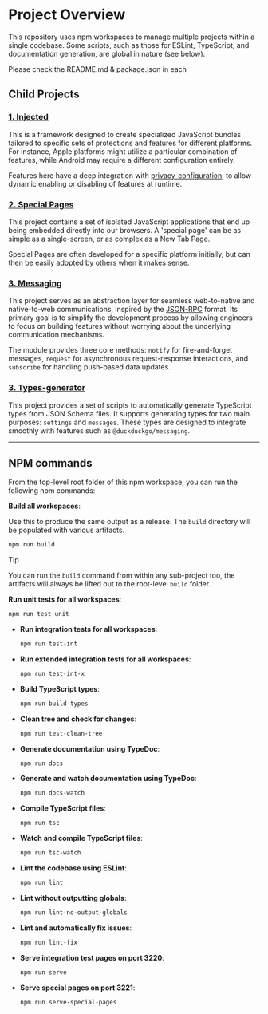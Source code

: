 # Project Overview

This repository uses npm workspaces to manage multiple projects within a single codebase. Some scripts, such as those
for ESLint, TypeScript, and documentation generation, are global in nature (see below).

Please check the README.md & package.json in each

## Child Projects

### [1. Injected](./injected)

This is a framework designed to create specialized JavaScript bundles tailored to specific sets of
protections and features for different platforms. For instance, Apple platforms might utilize
a particular combination of features, while Android may require a different configuration entirely.

Features here have a deep integration with [privacy-configuration](https://github.com/duckduckgo/privacy-configuration),
to allow dynamic enabling or disabling of features at runtime.

### [2. Special Pages](./special-pages)

This project contains a set of isolated JavaScript applications that end up being embedded directly into
our browsers. A 'special page' can be as simple as a single-screen, or as complex as a New Tab Page.

Special Pages are often developed for a specific platform initially, but can then be easily adopted
by others when it makes sense.

### [3. Messaging](./messaging)

This project serves as an abstraction layer for seamless web-to-native and native-to-web
communications, inspired by the [JSON-RPC](https://www.jsonrpc.org/specification) format.
Its primary goal is to simplify the development process by allowing engineers to focus on building
features without worrying about the underlying communication mechanisms.

The module provides three core methods: `notify` for fire-and-forget messages, `request` for asynchronous request-response
interactions, and `subscribe` for handling push-based data updates.

### [3. Types-generator](./types-generator)

This project provides a set of scripts to automatically generate TypeScript types from JSON Schema files. 
It supports generating types for two main purposes: `settings` and `messages`. These types are 
designed to integrate smoothly with features such as `@duckduckgo/messaging`.

---

## NPM commands

From the top-level root folder of this npm workspace, you can run the following npm commands:

**Build all workspaces**:

Use this to produce the same output as a release. The `build` directory will be populated with
various artifacts.

  ```sh
  npm run build
  ```

> [!TIP]
> You can run the `build` command from within any sub-project too, the artifacts will always be
> lifted out to the root-level `build` folder.

**Run unit tests for all workspaces**:
  ```sh
  npm run test-unit
  ```

- **Run integration tests for all workspaces**:
  ```sh
  npm run test-int
  ```

- **Run extended integration tests for all workspaces**:
  ```sh
  npm run test-int-x
  ```

- **Build TypeScript types**:
  ```sh
  npm run build-types
  ```

- **Clean tree and check for changes**:
  ```sh
  npm run test-clean-tree
  ```

- **Generate documentation using TypeDoc**:
  ```sh
  npm run docs
  ```

- **Generate and watch documentation using TypeDoc**:
  ```sh
  npm run docs-watch
  ```

- **Compile TypeScript files**:
  ```sh
  npm run tsc
  ```

- **Watch and compile TypeScript files**:
  ```sh
  npm run tsc-watch
  ```

- **Lint the codebase using ESLint**:
  ```sh
  npm run lint
  ```

- **Lint without outputting globals**:
  ```sh
  npm run lint-no-output-globals
  ```

- **Lint and automatically fix issues**:
  ```sh
  npm run lint-fix
  ```

- **Serve integration test pages on port 3220**:
  ```sh
  npm run serve
  ```

- **Serve special pages on port 3221**:
  ```sh
  npm run serve-special-pages
  ```
